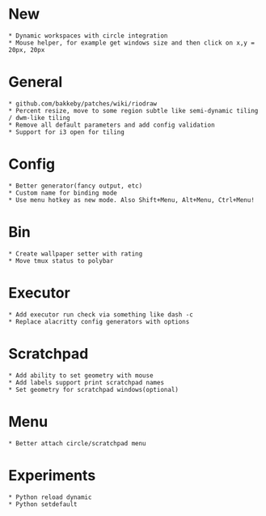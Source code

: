# New
    * Dynamic workspaces with circle integration
    * Mouse helper, for example get windows size and then click on x,y = 20px, 20px

# General
    * github.com/bakkeby/patches/wiki/riodraw
    * Percent resize, move to some region subtle like semi-dynamic tiling / dwm-like tiling
    * Remove all default parameters and add config validation
    * Support for i3 open for tiling

# Config
    * Better generator(fancy output, etc)
    * Custom name for binding mode
    * Use menu hotkey as new mode. Also Shift+Menu, Alt+Menu, Ctrl+Menu!

# Bin
    * Create wallpaper setter with rating
    * Move tmux status to polybar

# Executor
    * Add executor run check via something like dash -c
    * Replace alacritty config generators with options

# Scratchpad
    * Add ability to set geometry with mouse
    * Add labels support print scratchpad names
    * Set geometry for scratchpad windows(optional)

# Menu
    * Better attach circle/scratchpad menu

# Experiments
    * Python reload dynamic
    * Python setdefault
